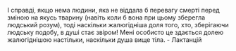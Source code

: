 І справді, якщо нема людини, яка не віддала б перевагу смерті перед зміною на якусь тварину (навіть коли б вона при цьому зберегла людський розум), тоді наскільки жалюгідніша доля того, хто, зберігаючи людську подобу, в душі стає звіром! Мені особисто це здається долею жалюгіднішою настільки, наскільки душа вище тіла. - Лактанцій